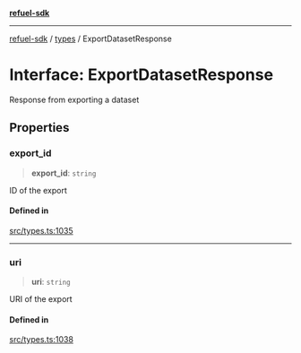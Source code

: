 [**refuel-sdk**](../../README.md)

***

[refuel-sdk](../../modules.md) / [types](../README.md) / ExportDatasetResponse

# Interface: ExportDatasetResponse

Response from exporting a dataset

## Properties

### export\_id

> **export\_id**: `string`

ID of the export

#### Defined in

[src/types.ts:1035](https://github.com/refuel-ai/refuel-sdk/blob/240c3e68ab946b6c24b6f2eafb12779c24332cdb/src/types.ts#L1035)

***

### uri

> **uri**: `string`

URI of the export

#### Defined in

[src/types.ts:1038](https://github.com/refuel-ai/refuel-sdk/blob/240c3e68ab946b6c24b6f2eafb12779c24332cdb/src/types.ts#L1038)
